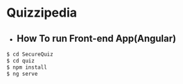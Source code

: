 # Quizzipedia

- ## How To run Front-end App(Angular)

```javascript
$ cd SecureQuiz
$ cd quiz
$ npm install
$ ng serve 
```